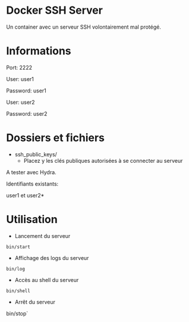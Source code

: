# Docker SSH Server

Un container avec un serveur SSH volontairement mal protégé.

# Informations

Port: 2222

User: user1

Password: user1

User: user2

Password: user2

# Dossiers et fichiers

- ssh_public_keys/
  - Placez y les clés publiques autorisées à se connecter au serveur

A tester avec Hydra.

Identifiants existants:

user1 et user2*

# Utilisation


- Lancement du serveur

`bin/start`


- Affichage des logs du serveur

`bin/log`


- Accès au shell du serveur

`bin/shell`


- Arrêt du serveur

bin/stop`
